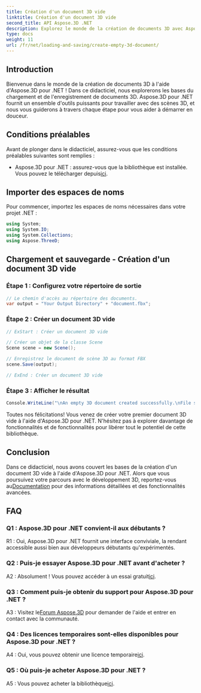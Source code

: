```yaml
---
title: Création d'un document 3D vide
linktitle: Création d'un document 3D vide
second_title: API Aspose.3D .NET
description: Explorez le monde de la création de documents 3D avec Aspose.3D pour .NET. Créez, modifiez et enregistrez de superbes scènes 3D sans effort.
type: docs
weight: 11
url: /fr/net/loading-and-saving/create-empty-3d-document/
---
```

## Introduction

Bienvenue dans le monde de la création de documents 3D à l'aide d'Aspose.3D pour .NET ! Dans ce didacticiel, nous explorerons les bases du chargement et de l'enregistrement de documents 3D. Aspose.3D pour .NET fournit un ensemble d'outils puissants pour travailler avec des scènes 3D, et nous vous guiderons à travers chaque étape pour vous aider à démarrer en douceur.

## Conditions préalables

Avant de plonger dans le didacticiel, assurez-vous que les conditions préalables suivantes sont remplies :

-  Aspose.3D pour .NET : assurez-vous que la bibliothèque est installée. Vous pouvez le télécharger depuis[ici](https://releases.aspose.com/3d/net/).

## Importer des espaces de noms

Pour commencer, importez les espaces de noms nécessaires dans votre projet .NET :

```csharp
using System;
using System.IO;
using System.Collections;
using Aspose.ThreeD;
```

## Chargement et sauvegarde - Création d'un document 3D vide

### Étape 1 : Configurez votre répertoire de sortie

```csharp
// Le chemin d'accès au répertoire des documents.
var output = "Your Output Directory" + "document.fbx";
```

### Étape 2 : Créer un document 3D vide

```csharp
// ExStart : Créer un document 3D vide

// Créer un objet de la classe Scene
Scene scene = new Scene();

// Enregistrez le document de scène 3D au format FBX
scene.Save(output);

// ExEnd : Créer un document 3D vide
```

### Étape 3 : Afficher le résultat

```csharp
Console.WriteLine("\nAn empty 3D document created successfully.\nFile saved at " + output);
```

Toutes nos félicitations! Vous venez de créer votre premier document 3D vide à l'aide d'Aspose.3D pour .NET. N'hésitez pas à explorer davantage de fonctionnalités et de fonctionnalités pour libérer tout le potentiel de cette bibliothèque.

## Conclusion

 Dans ce didacticiel, nous avons couvert les bases de la création d'un document 3D vide à l'aide d'Aspose.3D pour .NET. Alors que vous poursuivez votre parcours avec le développement 3D, reportez-vous au[Documentation](https://reference.aspose.com/3d/net/) pour des informations détaillées et des fonctionnalités avancées.

## FAQ

### Q1 : Aspose.3D pour .NET convient-il aux débutants ?

R1 : Oui, Aspose.3D pour .NET fournit une interface conviviale, la rendant accessible aussi bien aux développeurs débutants qu'expérimentés.

### Q2 : Puis-je essayer Aspose.3D pour .NET avant d'acheter ?

 A2 : Absolument ! Vous pouvez accéder à un essai gratuit[ici](https://releases.aspose.com/).

### Q3 : Comment puis-je obtenir du support pour Aspose.3D pour .NET ?

 A3 : Visitez le[Forum Aspose.3D](https://forum.aspose.com/c/3d/18) pour demander de l'aide et entrer en contact avec la communauté.

### Q4 : Des licences temporaires sont-elles disponibles pour Aspose.3D pour .NET ?

 A4 : Oui, vous pouvez obtenir une licence temporaire[ici](https://purchase.aspose.com/temporary-license/).

### Q5 : Où puis-je acheter Aspose.3D pour .NET ?

 A5 : Vous pouvez acheter la bibliothèque[ici](https://purchase.aspose.com/buy).